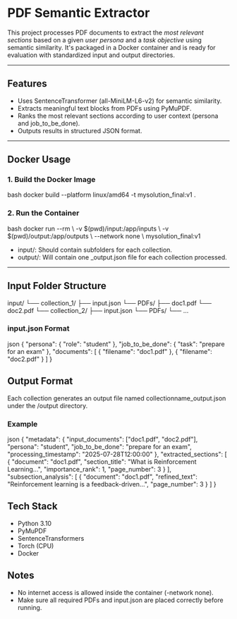 # PDF Semantic Extractor

This project processes PDF documents to extract the *most relevant sections* based on a given *user persona* and a *task objective* using semantic similarity. It's packaged in a Docker container and is ready for evaluation with standardized input and output directories.

---

## Features

- Uses SentenceTransformer (all-MiniLM-L6-v2) for semantic similarity.
- Extracts meaningful text blocks from PDFs using PyMuPDF.
- Ranks the most relevant sections according to user context (persona and job_to_be_done).
- Outputs results in structured JSON format.

---

## Docker Usage

### 1. Build the Docker Image

bash
docker build --platform linux/amd64 -t mysolution_final:v1 .



### 2. Run the Container

bash
docker run --rm \\
  -v $(pwd)/input:/app/inputs \\
  -v $(pwd)/output:/app/outputs \\
  --network none \\
  mysolution_final:v1



- input/: Should contain subfolders for each collection.
- output/: Will contain one _output.json file for each collection processed.

---

## Input Folder Structure


input/
└── collection_1/
    ├── input.json
    └── PDFs/
        ├── doc1.pdf
        └── doc2.pdf
└── collection_2/
    ├── input.json
    └── PDFs/
        └── ...



### input.json Format

json
{
  "persona": { "role": "student" },
  "job_to_be_done": { "task": "prepare for an exam" },
  "documents": [
    { "filename": "doc1.pdf" },
    { "filename": "doc2.pdf" }
  ]
}



## Output Format

Each collection generates an output file named collectionname_output.json under the /output directory.

### Example

json
{
  "metadata": {
    "input_documents": ["doc1.pdf", "doc2.pdf"],
    "persona": "student",
    "job_to_be_done": "prepare for an exam",
    "processing_timestamp": "2025-07-28T12:00:00"
  },
  "extracted_sections": [
    {
      "document": "doc1.pdf",
      "section_title": "What is Reinforcement Learning...",
      "importance_rank": 1,
      "page_number": 3
    }
  ],
  "subsection_analysis": [
    {
      "document": "doc1.pdf",
      "refined_text": "Reinforcement learning is a feedback-driven...",
      "page_number": 3
    }
  ]
}



## Tech Stack

- Python 3.10
- PyMuPDF
- SentenceTransformers
- Torch (CPU)
- Docker

## Notes

- No internet access is allowed inside the container (-network none).
- Make sure all required PDFs and input.json are placed correctly before running.

